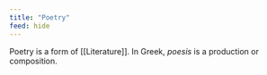 ```yaml
---
title: "Poetry"
feed: hide
---
```


Poetry is a form of [[Literature]]. In Greek, _poesis_ is a production or composition. 